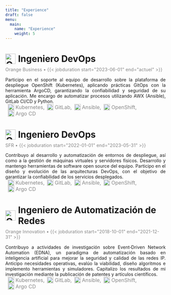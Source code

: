 ```yaml
---
title: "Experience"
draft: false
menu:
  main:
    name: "Experience"
    weight: 5
---
```


<!-- ################################# ORANGE BUSINESS ################################# -->
<!-- Titulo -->
<h1 style="display: flex; align-items: center; margin-bottom: 1rem;">
  <img src="/icons/orange.svg" alt="Orange Business" width="32" height="32" style="margin-right: 8px;">
  Ingeniero DevOps
</h1>

<!-- Fechas -->
<p style="color: #888; font-size: 0.9rem; margin-top: -0.5rem;">
  Orange Business • {{< jobduration start="2023-06-01" end="actuel" >}}
</p>

<!-- Descripcion -->
<p style="display: flex; align-items: center; flex-wrap: wrap; text-align: justify;">
Participo en el soporte al equipo de desarrollo sobre la plataforma de despliegue OpenShift (Kubernetes), aplicando prácticas GitOps con la herramienta ArgoCD, garantizando la confiabilidad y seguridad de su aplicación. Me encargo de automatizar procesos utilizando AWX (Ansible), GitLab CI/CD y Python.

<!-- Tecnologias -->
  <span style="display: flex; align-items: center; margin-left: 8px;">
    <img src="/icons/kubernetes.svg" alt="Kubernetes" width="20" height="20" style="margin-right: 4px;" title="Kubernetes">
    <span style="color: #888; font-size: 1rem;">Kubernetes,</span>
  </span>
  <span style="display: flex; align-items: center; margin-left: 8px;">
    <img src="/icons/gitlab.svg" alt="GitLab" width="20" height="20" style="margin-right: 4px;" title="GitLab">
    <span style="color: #888; font-size: 1rem;">GitLab,</span>
  </span>
  <span style="display: flex; align-items: center; margin-left: 8px;">
    <img src="/icons/ansible.svg" alt="Ansible" width="20" height="20" style="margin-right: 4px;" title="Ansible">
    <span style="color: #888; font-size: 1rem;">Ansible,</span>
  </span>
  <span style="display: flex; align-items: center; margin-left: 8px;">
    <img src="/icons/openshift.png" alt="OpenShift" width="20" height="20" style="margin-right: 4px;" title="OpenShift">
    <span style="color: #888; font-size: 1rem;">OpenShift,</span>
  </span>
  <span style="display: flex; align-items: center; margin-left: 8px;">
    <img src="/icons/argocd.svg" alt="Argo CD" width="20" height="20" style="margin-right: 4px;" title="Argo CD">
    <span style="color: #888; font-size: 1rem;">Argo CD</span>
  </span>
</p>


<!-- ################################# SFR ################################# -->
<!-- Titulo -->
<h1 style="display: flex; align-items: center; margin-bottom: 1rem;">
  <img src="/icons/sfr.svg" alt="Orange Business" width="32" height="32" style="margin-right: 8px;">
  Ingeniero DevOps
</h1>

<!-- Fechas -->
<p style="color: #888; font-size: 0.9rem; margin-top: -0.5rem;">
  SFR • {{< jobduration start="2022-01-01" end="2023-05-31" >}}
</p>

<!-- Descripcion -->
<p style="display: flex; align-items: center; flex-wrap: wrap; text-align: justify;">
Contribuyo al desarrollo y automatización de entornos de despliegue, así como a la gestión de máquinas virtuales y servidores físicos. Desarrollo y mantengo herramientas de software open source del equipo. Participo en el diseño y evolución de las arquitecturas DevOps, con el objetivo de garantizar la confiabilidad de los servicios desplegados.

<!-- Tecnologias -->
  <span style="display: flex; align-items: center; margin-left: 8px;">
    <img src="/icons/kubernetes.svg" alt="Kubernetes" width="20" height="20" style="margin-right: 4px;" title="Kubernetes">
    <span style="color: #888; font-size: 1rem;">Kubernetes,</span>
  </span>
  <span style="display: flex; align-items: center; margin-left: 8px;">
    <img src="/icons/gitlab.svg" alt="GitLab" width="20" height="20" style="margin-right: 4px;" title="GitLab">
    <span style="color: #888; font-size: 1rem;">GitLab,</span>
  </span>
  <span style="display: flex; align-items: center; margin-left: 8px;">
    <img src="/icons/ansible.svg" alt="Ansible" width="20" height="20" style="margin-right: 4px;" title="Ansible">
    <span style="color: #888; font-size: 1rem;">Ansible,</span>
  </span>
  <span style="display: flex; align-items: center; margin-left: 8px;">
    <img src="/icons/openshift.png" alt="OpenShift" width="20" height="20" style="margin-right: 4px;" title="OpenShift">
    <span style="color: #888; font-size: 1rem;">OpenShift,</span>
  </span>
  <span style="display: flex; align-items: center; margin-left: 8px;">
    <img src="/icons/argocd.svg" alt="Argo CD" width="20" height="20" style="margin-right: 4px;" title="Argo CD">
    <span style="color: #888; font-size: 1rem;">Argo CD</span>
  </span>
</p>


<!-- ################################# ORANGE INNOVATION ################################# -->
<!-- Titulo -->
<h1 style="display: flex; align-items: center; margin-bottom: 1rem;">
  <img src="/icons/orange.svg" alt="Orange Innovation" width="32" height="32" style="margin-right: 8px;">
  Ingeniero de Automatización de Redes
</h1>

<!-- Fechas -->
<p style="color: #888; font-size: 0.9rem; margin-top: -0.5rem;">
  Orange Innovation • {{< jobduration start="2018-10-01" end="2021-12-31" >}}
</p>

<!-- Descripcion -->
<p style="display: flex; align-items: center; flex-wrap: wrap; text-align: justify;">
Contribuyo a actividades de investigación sobre Event‑Driven Network Automation (EDNA), un paradigma de automatización basado en inteligencia artificial para mejorar la seguridad y calidad de las redes IP. Anticipo necesidades operativas, evalúo la viabilidad, diseño algoritmos e implemento herramientas y simuladores. Capitalizo los resultados de mi investigación mediante la publicación de patentes y artículos científicos.

<!-- Tecnologias -->
  <span style="display: flex; align-items: center; margin-left: 8px;">
    <img src="/icons/kubernetes.svg" alt="Kubernetes" width="20" height="20" style="margin-right: 4px;" title="Kubernetes">
    <span style="color: #888; font-size: 1rem;">Kubernetes,</span>
  </span>
  <span style="display: flex; align-items: center; margin-left: 8px;">
    <img src="/icons/gitlab.svg" alt="GitLab" width="20" height="20" style="margin-right: 4px;" title="GitLab">
    <span style="color: #888; font-size: 1rem;">GitLab,</span>
  </span>
  <span style="display: flex; align-items: center; margin-left: 8px;">
    <img src="/icons/ansible.svg" alt="Ansible" width="20" height="20" style="margin-right: 4px;" title="Ansible">
    <span style="color: #888; font-size: 1rem;">Ansible,</span>
  </span>
  <span style="display: flex; align-items: center; margin-left: 8px;">
    <img src="/icons/openshift.png" alt="OpenShift" width="20" height="20" style="margin-right: 4px;" title="OpenShift">
    <span style="color: #888; font-size: 1rem;">OpenShift,</span>
  </span>
  <span style="display: flex; align-items: center; margin-left: 8px;">
    <img src="/icons/argocd.svg" alt="Argo CD" width="20" height="20" style="margin-right: 4px;" title="Argo CD">
    <span style="color: #888; font-size: 1rem;">Argo CD</span>
  </span>
</p>